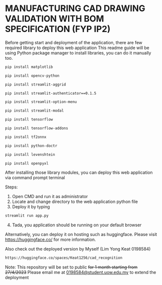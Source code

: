 
# MANUFACTURING CAD DRAWING VALIDATION WITH BOM SPECIFICATION (FYP IP2)

Before getting start and deployment of the application, there are few required library to deploy this web application
This readme guide will be using Python package manager to install libraries, you can do it manually too.

```bash
pip install matplotlib
```
```bash
pip install opencv-python
```
```bash
pip install streamlit-aggrid 
```
```bash
pip install streamlit-authenticator==0.1.5
```
```bash
pip install streamlit-option-menu
```
```bash
pip install streamlit-modal
```
```bash
pip install tensorflow
```
```bash
pip install tensorflow-addons
```
```bash
pip install tf2onnx
```
```bash
pip install python-doctr
```
```bash
pip install levenshtein
```
```bash
pip install openpyxl
```

After installing those library modules, you can deploy this web application via command prompt terminal

Steps:
1. Open CMD and run it as administrator
2. Locate and change directory to the web application python file
3. Deploy it by typing 
```bash
streamlit run app.py
```
4. Tada, you application should be running on your default browser

Alternatively, you can deploy it on hosting such as huggingface. Please visit https://huggingface.co/ for more information.

Also check out the deployed version by Myself (Lim Yong Keat 0198584)

```bash
https://huggingface.co/spaces/Keat1256/cad_recognition
```
Note: This repository will be set to public ~~for 1 month starting from 27/4/2023~~
Please email me at 0198584@student.uow.edu.my to extend the deployment


